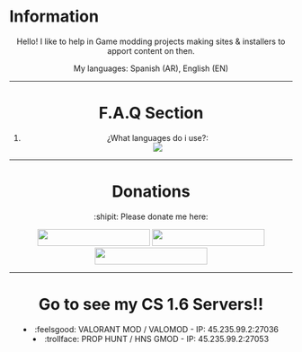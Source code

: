 # Information
<center>
<p>Hello! I like to help in Game modding projects making sites & installers to apport content on then.</p>
<p>My languages: Spanish (AR), English (EN)</p>
</center>
<hr>
<center>
<h1><b>F.A.Q Section</b></h1>
<ol>
<li>¿What languages do i use?:</li>
  <a href="https://skillicons.dev">
    <img src="https://skillicons.dev/icons?i=html,css" />
  </a>
</center>
<hr>
<center>
<h1>Donations</h1>
<p>:shipit: Please donate me here:</p>
<a href="https://ko-fi.com/ssantino"><img src="https://storage.ko-fi.com/cdn/brandasset/kofi_button_blue.png" width="200px" height="30px"></a>
<a href="https://paypal.me/garciasantino"><img src="https://bournemouth.foodbank.org.uk/wp-content/uploads/sites/64/2021/06/donate-paypal-main-1.png" width="200px" height="30px"></a>
<a href="https://cafecito.app/ic3k1ng"><img src="https://cdn.cafecito.app/imgs/buttons/button_5.png" width="200px" height="30px"></a>
</center>
<hr>
<center>
<h1>Go to see my CS 1.6 Servers!!</h1>
<li>:feelsgood: VALORANT MOD / VALOMOD - IP: 45.235.99.2:27036</li>
<li>:trollface: PROP HUNT / HNS GMOD - IP: 45.235.99.2:27053</li>
</center>

